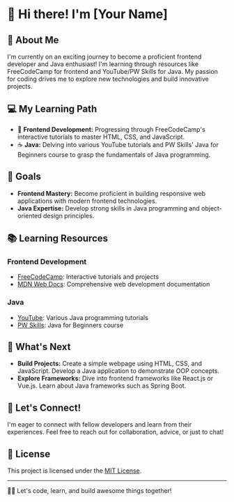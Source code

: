 # 👋 Hi there! I'm [Your Name]

## 🚀 About Me

I'm currently on an exciting journey to become a proficient frontend developer and Java enthusiast! I'm learning through resources like FreeCodeCamp for frontend and YouTube/PW Skills for Java. My passion for coding drives me to explore new technologies and build innovative projects.

## 💻 My Learning Path

- 🎨 **Frontend Development:** Progressing through FreeCodeCamp's interactive tutorials to master HTML, CSS, and JavaScript.
- ☕ **Java:** Delving into various YouTube tutorials and PW Skills' Java for Beginners course to grasp the fundamentals of Java programming.

## 🌱 Goals

- **Frontend Mastery:** Become proficient in building responsive web applications with modern frontend technologies.
- **Java Expertise:** Develop strong skills in Java programming and object-oriented design principles.

## 📚 Learning Resources

### Frontend Development
- [FreeCodeCamp](https://www.freecodecamp.org/): Interactive tutorials and projects
- [MDN Web Docs](https://developer.mozilla.org/en-US/docs/Web): Comprehensive web development documentation

### Java
- [YouTube](https://www.youtube.com/results?search_query=java+programming+tutorial): Various Java programming tutorials
- [PW Skills](https://pwskills.com/courses/java-for-beginners): Java for Beginners course

## 🚧 What's Next

- **Build Projects:** Create a simple webpage using HTML, CSS, and JavaScript. Develop a Java application to demonstrate OOP concepts.
- **Explore Frameworks:** Dive into frontend frameworks like React.js or Vue.js. Learn about Java frameworks such as Spring Boot.

## 🤝 Let's Connect!

I'm eager to connect with fellow developers and learn from their experiences. Feel free to reach out for collaboration, advice, or just to chat!

## 📝 License

This project is licensed under the [MIT License](LICENSE).

---

👨‍💻 Let's code, learn, and build awesome things together!
